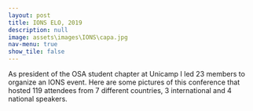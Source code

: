 ```yaml
---
layout: post
title: IONS ELO, 2019
description: null
image: assets\images\IONS\capa.jpg
nav-menu: true
show_tile: false
---
```




As president of the OSA student chapter at Unicamp I led 23 members to organize an IONS event. Here are some pictures of this conference that hosted 119 attendees from 7 different countries, 3 international and 4 national speakers.

<script src="https://cdn.jsdelivr.net/npm/publicalbum@latest/embed-ui.min.js" async></script>
<div class="pa-gallery-player-widget" style="width:100%; height:480px; display:none;"
  data-link="https://photos.app.goo.gl/pBttearocxbnMEkSA"
  data-title="IONS - ELO 2019"
  data-description="28 new photos added to shared album">
  <object data="https://lh3.googleusercontent.com/mjsZZRuuCsrTWfMTGKNkW7X1brxaOIIRvwIKuyN8cMiY8S_dxyZM23-Er5Stjw_0CKi8IH7OsPZP84ezCltB8L4d-Rualdjg1fTJG9WMhnH8-BPYNQGJ31NANM19FyQmbWHTPWENeg=w1920-h1080"></object>
  <object data="https://lh3.googleusercontent.com/XX9A-cUkTosRglMhEKg5KJYoiD5HuDZ9ncqVxu8liWxGa7YICFYYU6DZwgBQg1-U7_J4TlRuUs3V2rHmODzQv-QbYc1Uqn0FUcnszl9pLBoQgIhCkawtGs_QI5E9NQCn28z-i_BCvA=w1920-h1080"></object>
  <object data="https://lh3.googleusercontent.com/VEa41q3KW6gPUU2ADngrQ4PH7lPdCZmvw0s6adsd59X86pP7wUgiNmkm5zX10pG3gv45-GWGnkGvkkB9KnRT205wqh3uQ2RUPx_3pUQqdMybdR6RGmaTWJ5IDX4wSw3T2FTA6n8tCw=w1920-h1080"></object>
  <object data="https://lh3.googleusercontent.com/mDsltGcur0aoCnhb37VT6yPFM9mZgEYHc80fsBq_RXg_K-NXjIs99m9OLpHaojncMICYkjSM618NDteuuxoenfCd7M6NXGj9I6JeTa1kBrIj_e5F4VmgPTzCNnHqJUBIrH8KPVRW-g=w1920-h1080"></object>
  <object data="https://lh3.googleusercontent.com/q7AqH2yeP5PJfNlnRQVlvE49TuT5x3H1AXIRY5dcgw9hlStpgEg8G06p8nGajXynQU5N8BiMJWKFHpkT52oHemIKIfZtbalbWkH7Qq1UD2XQsPe3M_dDgTiYNdzzsvz9aAJ7IQ9ieg=w1920-h1080"></object>
  <object data="https://lh3.googleusercontent.com/HiXAJ-Vdb9OjmWjSS77zH3BDqY5Rv5d9PWA0I-vw068WYa_f0bY7J79a4ud1GqvsbuhePHoCH4oMUPXjj1YeUj1oZ-a0niizNVOdJLLaA_1Ov20n9xRbLFqT2Jw2B3mMyR9pV2vGbg=w1920-h1080"></object>
  <object data="https://lh3.googleusercontent.com/fxy-j0E_2Uibva0KZbsET1JPqG--zikaEQZHC7xpSqEcndrGgqzSf49gk3xJuOIB_HTt3mdxmw0c6jhCsGS35F39XXmsrVHrzB0Wk3gv0Jj_snLRO5IGxmzHfKVlhq7ejpBeAo3AYg=w1920-h1080"></object>
  <object data="https://lh3.googleusercontent.com/IUA-nTB5o73_HEs8Iq_pdKboDG1SnxunV-U88kvRquKJCH9kdAruXPIy4Q6u67H9oB8AvwbIjAcr34rnUmkKtqJNnuIZNa5YcIy64JPo8G_ScWSIwo97amcxTy2QjBOHgdr15c5-VQ=w1920-h1080"></object>
  <object data="https://lh3.googleusercontent.com/eWzfvgI1vqta8zl2Np_M5KdG_cEjYc2HfP8L7aJsS5PW9kkLwdqMT2BZ24tzneRNTeuEk5eyWneF1LrP33sbz18FMV0Qaw28jy9ObXCu9ZQjxZ7yzaT0vuaYoQt4ezLP1Z0a5A5DWg=w1920-h1080"></object>
  <object data="https://lh3.googleusercontent.com/H08VUU2bEKdhBgzB8VMG9A8pjxXxlQFGJFtFy6WDDEz4ydXz2rqne9ZfyAyTyTh5d7QEewxuNPbxgxDAmLnISE1MZluBlSGMTIXSUmV3x6HX0utkTQ4qKc5CMhJ0o7fSOLEiKVWVbw=w1920-h1080"></object>
  <object data="https://lh3.googleusercontent.com/oa7C_B_2ScRRpPVUNPvJQebp4PYzIvivJcq8DBJP8Q396M9Vh6J2L7Rjo5el9SNyefrsBpl9_5GTRvqsqEbl6vYNpS_r4Ghf48SbTEnMwXC0HjpXAk_Yj8DzDBiYqMIWEJelqg9Gag=w1920-h1080"></object>
  <object data="https://lh3.googleusercontent.com/NIGeftcBsrJ3wS2ZQRsL0DByEiJoo7jaoFuqvZQLWaqPuI0wvGcCzLIETHrBP1KwyCp_Tx-meDw9c4G9ELqf4LmIub23wvBBoluHYmAFTO_rUgwdO7Wh6zMYWJCqmCA_DOubojNsZA=w1920-h1080"></object>
  <object data="https://lh3.googleusercontent.com/zkf52TMso9oDVN3hT3MKwrQINrrtowT1GORd1H5tS6STlD-CwNimGtFEMhgI-ZupWNXeT7tEa1BErRe8KcmMHY_zkWmBFrfu9OfM5IPcK5lJG8zsgjjA45tUFG8wfWhYruYvZKEWTw=w1920-h1080"></object>
  <object data="https://lh3.googleusercontent.com/YlfOa_XmtG8tsg0la0r-GZDuzaL37lwcRLvPSJthhwm7pL4X39kTGOUV5ko9heUb3JsAmgUFmXHw4y6mWjqnyd-Uc5E1LTA8MzaDMYh1xyE0qJneKOfMbtzl-wrnjaKDJFjE62rRhg=w1920-h1080"></object>
  <object data="https://lh3.googleusercontent.com/Y7co5Y6nPbtUzp0Yat6QQN6uF7DwHKzaBUQWokd3DoFkUjqudTkRitF657YufA7vGUewJsnJrPieSxairzSBmRFEKHqs1Wce9XcXYGKjqRcnY2ic3AI9bFmWEJQ3sbFIBizg4NiJ5Q=w1920-h1080"></object>
  <object data="https://lh3.googleusercontent.com/R1dCxBmmKB4gMSkKRuHOkAERlmZoN544_QtlbEdDcrCyHxH83Gz5dgZ9ndivF3OvpgJrCVLIDiAWu3pzBPCMWpZImG5tFqRnkmAJYHyde9Nn4Ofe-ihLbp2nEvA9iH2g7CEgjFLmsw=w1920-h1080"></object>
  <object data="https://lh3.googleusercontent.com/H9MpQyaKbY37UK320SPDribV8bhA6yMxAWSJBuk41fXFkvsSszGU30Xzshd7ywAfzK2mZAMZi1G_8Tg9MeelNPVokC3bzbehDkk7WweNyZ7sUipaeRB0MOs6gwg8T06rs8tjmfYLiw=w1920-h1080"></object>
  <object data="https://lh3.googleusercontent.com/yU7zxyTPCQk13CGaoKOxwwPLSOHKiUVRCmlP_-nvm1d-VbA6rGSC98y8SFsnLSKCfd8N7Y2BuR1VFpZ4byfz_QobwDq5Ledx5pRdGFRc2j7hGAksUjF7cV7g8icqwiWJWuLlFAraqA=w1920-h1080"></object>
  <object data="https://lh3.googleusercontent.com/O0WKuHmh62BjrFPfbMK03XWbnWZ4CvxGwUajckfpITrU5_ori18zjFQlNTK5aOVsgaw5xa-KX5pq_c6vpt-5_GBt7ZUDleL3nQQm0AQSfJtHmrC4hdobjwXWLQxMNoJcJl_EqMbqtA=w1920-h1080"></object>
  <object data="https://lh3.googleusercontent.com/pTzMA89YtSEO-BPhg60vmOCs4TM1b1dEs6hCIcQZNJlObJb3IgUwb6TSvA9q0VEr8_Lf-h7RRaOFzWNpdy8UrcJYzOE7lklULnIDvcnNlkDM20BK1Sr_kFXl_rCL-VsXllc3mqharw=w1920-h1080"></object>
  <object data="https://lh3.googleusercontent.com/Bfkkrd1YlFt_GuziYiNivGHHgfBdLzJDR2A4YhPKcVdaSSUoDHtifBH3dbwIQ9fjKbYUxfwDnOgOJOqkRRVKmoFawgFjJs0YOfxjy0Uzn6lp79uLB5BXmhbLRCMhHDQqDmeGBfTgHw=w1920-h1080"></object>
  <object data="https://lh3.googleusercontent.com/t-KY3sBxUVmFTiVV37nec6_M-3_nmRwTUpeXGqSh_RgyptOyOBIOriuftu0ipMJYc1WOVlgIvFZVzI1-MELjtxxtLt0Y6-g5Pc0mz09hkecgeSPAb1ujPzLdxP68_-bvoIvKIhL1UA=w1920-h1080"></object>
  <object data="https://lh3.googleusercontent.com/RHboVusNlGErObqsUVzvl3trBYTuEhlkVrKD5iFCOooH2USRY79_2jK1TyTnjdBomRkk81slA_mljwYSkCRV5uoLwkjXiILhY2ccu7MTQDI2caMeF3RqaSUCkHbmdPRzheyOJOfLfA=w1920-h1080"></object>
  <object data="https://lh3.googleusercontent.com/J_dqMg5S81wBMcxesB6Ua7wMqbBkMgdpYwNTz0ZZR3RTPIa7EiQZHDQqJZk-TR66zvAyrWA87PvDfkbVaNsrih_utp96bEsP7xKsB5b1nBjUUY-zJ-chfHx0K4m7t1ZEq9NUHfl_og=w1920-h1080"></object>
  <object data="https://lh3.googleusercontent.com/dujTpTeYq0iPaKaY4A242fWVfuckzXKgmwC4QGezsRpdkgkT7v9IdwDomAPejmxnVtADBvYjMjAgg3fe_UnSe2xTjVl2zLJW-QSUWLFM_vgTeaYh5-bYEVQV3oTTGYDTZl9lJ844dA=w1920-h1080"></object>
  <object data="https://lh3.googleusercontent.com/XKXwY178mIKYp0acrmp3UIyaZlohUXNeLAZnh-WhOI6JGW_VzwIdLEsI3C0tIf1XUhT-QlTuDQ5qv1DZ8nNpogRPFThVYGVHzh48bB5uV6_F4Sqj4JfzfKzhDTXRU0NjmRefEuzXSg=w1920-h1080"></object>
  <object data="https://lh3.googleusercontent.com/cNH3Ei4j37MvKckQ-0uezP-C10Lr7AKgWU2kxEEF1fPCyNCHHppW4wvrxj34pW7gz1KluLXUB_mLcDz4KQ7eX5j23ZzFVcRxTXo-Mb56DxHXIcoiAb09CTxSMghrNiinM3iibpM4pA=w1920-h1080"></object>
  <object data="https://lh3.googleusercontent.com/Hq_vnpOVISrrlkTTiQEKkJolyKZxJLKpTAVwBRjKlEpXNzI7e62G7aStZ3q3phNoSqehTTAyjHjF-pmDj8y7VfPzlOsAK8sM7TP225gK3_hXH3b1NeeYL8cWqaLZ96VO-XtLQ04AJA=w1920-h1080"></object>
</div>
